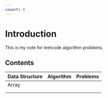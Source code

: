 ```yaml
---
coverY: 0
---
```


# Introduction

This is my note for leetcode algorithm problems.

## Contents

| Data Structure | Algorithm | Problems |
| -------------- | --------- | -------- |
| Array          |           |          |
|                |           |          |
|                |           |          |
